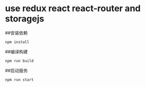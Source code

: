 # use redux react react-router and storagejs 

##安装依赖
```
npm install
```
##编译构建
```
npm run build
```
##启动服务
```
npm run start
```
